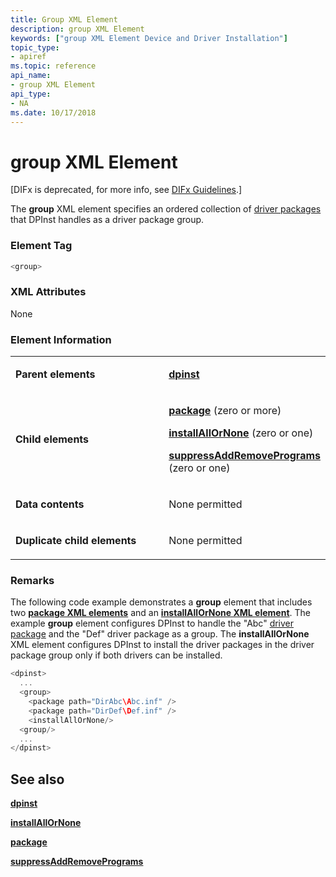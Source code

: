 ```yaml
---
title: Group XML Element
description: group XML Element
keywords: ["group XML Element Device and Driver Installation"]
topic_type:
- apiref
ms.topic: reference
api_name:
- group XML Element
api_type:
- NA
ms.date: 10/17/2018
---
```


# group XML Element


\[DIFx is deprecated, for more info, see [DIFx Guidelines](./difx-guidelines.md).\]

The **group** XML element specifies an ordered collection of [driver packages](./driver-packages.md) that DPInst handles as a driver package group.

### Element Tag

```cpp
<group>
```

### XML Attributes

None

### Element Information

<table>
<colgroup>
<col width="50%" />
<col width="50%" />
</colgroup>
<tbody>
<tr class="odd">
<td align="left"><p><strong>Parent elements</strong></p></td>
<td align="left"><p><a href="dpinst-xml-element.md" data-raw-source="[&lt;strong&gt;dpinst&lt;/strong&gt;](dpinst-xml-element.md)"><strong>dpinst</strong></a></p></td>
</tr>
<tr class="even">
<td align="left"><p><strong>Child elements</strong></p></td>
<td align="left"><p><a href="package-xml-element.md" data-raw-source="[&lt;strong&gt;package&lt;/strong&gt;](package-xml-element.md)"><strong>package</strong></a> (zero or more)</p>
<p><a href="installallornone-xml-element.md" data-raw-source="[&lt;strong&gt;installAllOrNone&lt;/strong&gt;](installallornone-xml-element.md)"><strong>installAllOrNone</strong></a> (zero or one)</p>
<p><a href="suppressaddremoveprograms-xml-element.md" data-raw-source="[&lt;strong&gt;suppressAddRemovePrograms&lt;/strong&gt;](suppressaddremoveprograms-xml-element.md)"><strong>suppressAddRemovePrograms</strong></a> (zero or one)</p></td>
</tr>
<tr class="odd">
<td align="left"><p><strong>Data contents</strong></p></td>
<td align="left"><p>None permitted</p></td>
</tr>
<tr class="even">
<td align="left"><p><strong>Duplicate child elements</strong></p></td>
<td align="left"><p>None permitted</p></td>
</tr>
</tbody>
</table>

 

### <a href="" id="comments"></a>Remarks

The following code example demonstrates a **group** element that includes two [**package XML elements**](package-xml-element.md) and an [**installAllOrNone XML element**](installallornone-xml-element.md). The example **group** element configures DPInst to handle the "Abc" [driver package](./driver-packages.md) and the "Def" driver package as a group. The **installAllOrNone** XML element configures DPInst to install the driver packages in the driver package group only if both drivers can be installed.

```cpp
<dpinst>
  ...
  <group>
    <package path="DirAbc\Abc.inf" /> 
    <package path="DirDef\Def.inf" /> 
    <installAllOrNone/>
  <group/>
  ...
</dpinst>
```

## See also


[**dpinst**](dpinst-xml-element.md)

[**installAllOrNone**](installallornone-xml-element.md)

[**package**](package-xml-element.md)

[**suppressAddRemovePrograms**](suppressaddremoveprograms-xml-element.md)

 

